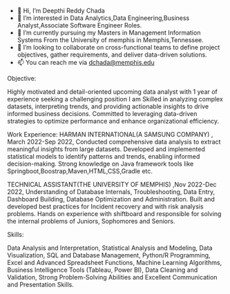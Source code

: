 - 👋 Hi, I’m Deepthi Reddy Chada
- 👀 I’m interested in Data Analytics,Data Engineering,Business Analyst,Associate Software Engineer Roles.
- 🌱 I’m currently pursuing my Masters in Management Information Systems From the University of memphis in Memphis,Tennessee.
- 💞️ I’m looking to collaborate on cross-functional teams to define project objectives, gather requirements, and deliver data-driven solutions.
- 📫 You can reach me via dchada@memphis.edu

Objective:

Highly motivated and detail-oriented upcoming data analyst with 1 year of experience seeking a challenging position
I am Skilled in analyzing  complex datasets, interpreting trends, and providing actionable insights to drive informed business decisions. 
Committed to leveraging data-driven strategies to optimize performance and enhance organizational efficiency.

Work Experience:
HARMAN INTERNATIONAL(A SAMSUNG COMPANY)  , March 2022-Sep 2022,
Conducted comprehensive data analysis to extract meaningful insights from large datasets.
Developed and implemented statistical models to identify patterns and trends, enabling informed decision-making.
Strong knowledge on Java framework tools like Springboot,Boostrap,Maven,HTML,CSS,Gradle etc.

TECHNICAL ASSISTANT(THE UNIVERSITY OF MEMPHIS)  ,Nov 2022-Dec 2022,
Understanding of Database Internals, Troubleshooting, Data Entry, Dashboard Building, Database Optimization and Administration.
Built and developed best practices for Incident recovery and with risk analysis problems.
Hands on experience with shiftboard and responsible for solving the internal problems of Juniors, Sophomores and Seniors.

Skills:

Data Analysis and Interpretation,
Statistical Analysis and Modeling,
Data Visualization,
SQL and Database Management,
Python/R Programming,
Excel and Advanced Spreadsheet Functions,
Machine Learning Algorithms,
Business Intelligence Tools (Tableau, Power BI),
Data Cleaning and Validation,
Strong Problem-Solving Abilities and
Excellent Communication and Presentation Skills.



